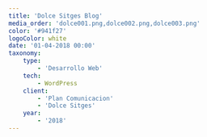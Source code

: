 ```yaml
---
title: 'Dolce Sitges Blog'
media_order: 'dolce001.png,dolce002.png,dolce003.png'
color: '#941f27'
logoColor: white
date: '01-04-2018 00:00'
taxonomy:
    type:
        - 'Desarrollo Web'
    tech:
        - WordPress
    client:
        - 'Plan Comunicacion'
        - 'Dolce Sitges'
    year:
        - '2018'
---
```


